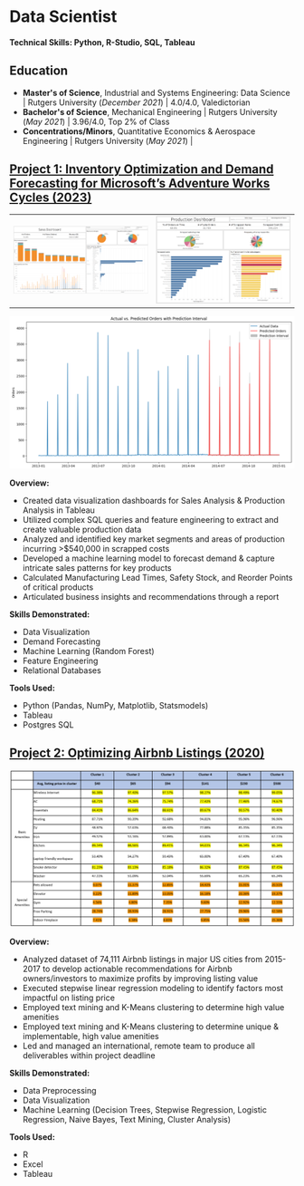 # Data Scientist

#### Technical Skills: Python, R-Studio, SQL, Tableau

## Education
- **Master's of Science**, Industrial and Systems Engineering: Data Science | Rutgers University (_December 2021_) | 4.0/4.0, Valedictorian
- **Bachelor's of Science**, Mechanical Engineering | Rutgers University (_May 2021_) | 3.96/4.0, Top 2% of Class
- **Concentrations/Minors**, Quantitative Economics & Aerospace Engineering | Rutgers University (_May 2021_) | 

## [Project 1: Inventory Optimization and Demand Forecasting for Microsoft’s Adventure Works Cycles (2023)](https://github.com/jakesamuel99/AdventureWorks_proj/blob/main/README.md)


<table>
  <tr>
    <td><img src="/Images/IODF_sales_dashboard.png" alt="Image 1" width="500"></td>
    <td><img src="https://github.com/jakesamuel99/AdventureWorks_proj/blob/main/images/IODF_production_dashboard.png" alt="Image 2" width="500"></td>
  </tr>
</table>

![](/Images/IODF_rd_predict.png)

**Overview:**
- Created data visualization dashboards for Sales Analysis & Production Analysis in Tableau
- Utilized complex SQL queries and feature engineering to extract and create valuable production data
- Analyzed and identified key market segments and areas of production incurring >$540,000 in scrapped costs
- Developed a machine learning model to forecast demand & capture intricate sales patterns for key products
- Calculated Manufacturing Lead Times, Safety Stock, and Reorder Points of critical products
- Articulated business insights and recommendations through a report

**Skills Demonstrated:**
- Data Visualization
- Demand Forecasting
- Machine Learning (Random Forest)
- Feature Engineering
- Relational Databases

**Tools Used:**
- Python (Pandas, NumPy, Matplotlib, Statsmodels)
- Tableau
- Postgres SQL


## [Project 2: Optimizing Airbnb Listings (2020)](https://github.com/jakesamuel99/Airbnb_proj/blob/main/README.md)

![](/Images/airbnb_amenities.png)

**Overview:**
- Analyzed dataset of 74,111 Airbnb listings in major US cities from 2015-2017 to develop actionable recommendations for Airbnb owners/investors to maximize profits by improving listing value
- Executed stepwise linear regression modeling to identify factors most impactful on listing price
- Employed text mining and K-Means clustering to determine high value amenities
- Employed text mining and K-Means clustering to determine unique & implementable, high value amenities
- Led and managed an international, remote team to produce all deliverables within project deadline


**Skills Demonstrated:**
- Data Preprocessing
- Data Visualization
- Machine Learning (Decision Trees, Stepwise Regression, Logistic Regression, Naive Bayes, Text Mining, Cluster Analysis)

**Tools Used:**
- R
- Excel
- Tableau
